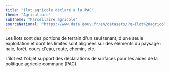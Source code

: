 ```yaml
---
title: "Ilot agricole déclaré à la PAC"
theme: "Agriculture"
subTheme: "Parcellaire agricole"
sourceNational: "https://www.data.gouv.fr/en/datasets/?q=Ilot%20agricole%20d%C3%A9clar%C3%A9%20%C3%A0%20la%20PAC"
---
```


Les îlots sont des portions de terrain d'un seul tenant, d'une seule exploitation et dont les limites sont alignées sur des éléments du paysage : haie, forêt, cours d'eau, route, chemin, etc.

L'îlot est l'objet support des déclarations de surfaces pour les aides de la politique agricole commune (PAC).
